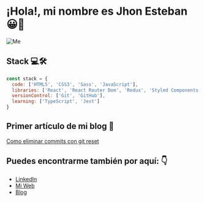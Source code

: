 # ¡Hola!, mi nombre es Jhon Esteban 😀👋

![Me](https://i.imgur.com/HM2CJr9.png)

## Stack 💻🛠

```javascript
const stack = {
  code: ['HTML5', 'CSS3', 'Sass', 'JavaScript'],
  libraries: ['React', 'React Router Dom', 'Redux', 'Styled Components'],
  versionControl: ['Git', 'GitHub'],
  learning: ['TypeScript', 'Jest']
}
```


## Primer artículo de mi blog 📕
[Como eliminar commits con git reset](https://dev.to/jhonesteban/como-eliminar-commits-con-git-reset-l7d)

## Puedes encontrarme también por aquí: 👇

- [LinkedIn](https://www.linkedin.com/in/jhon-esteban-herrera)
- [Mi Web](https://jhon-esteban-herrera.vercel.app/#/about-me)
- [Blog](https://dev.to/jhonesteban)



<!--
**JhonEsteban/JhonEsteban** is a ✨ _special_ ✨ repository because its `README.md` (this file) appears on your GitHub profile.

Here are some ideas to get you started:

- 🔭 I’m currently working on ...
- 🌱 I’m currently learning ...
- 👯 I’m looking to collaborate on ...
- 🤔 I’m looking for help with ...
- 💬 Ask me about ...
- 📫 How to reach me: ...
- 😄 Pronouns: ...
- ⚡ Fun fact: ...
-->

